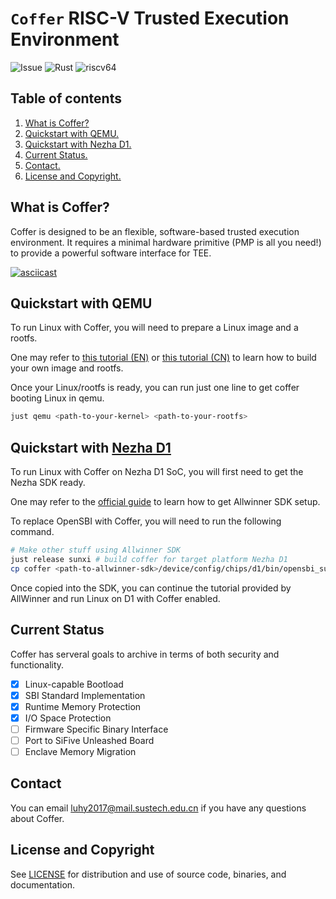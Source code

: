 # `Coffer` RISC-V Trusted Execution Environment

![Issue](https://img.shields.io/github/issues/jwnhy/coffer)
![Rust](https://img.shields.io/badge/language-rust-yellowgreen)
![riscv64](https://img.shields.io/badge/platform-riscv64-lightgrey)

## Table of contents

1. [What is Coffer?](#whatiscoffer)
2. [Quickstart with QEMU.](#quickqemu)
3. [Quickstart with Nezha D1.](#quicknezha)
4. [Current Status.](#status)
5. [Contact.](#contact)
6. [License and Copyright.](#license)

## What is Coffer? <a name="whatiscoffer"></a>

Coffer is designed to be an flexible, software-based trusted execution environment.
It requires a minimal hardware primitive (PMP is all you need!)
to provide a powerful software interface for TEE.

[![asciicast](https://asciinema.org/a/427543.svg)](https://asciinema.org/a/427543)

## Quickstart with QEMU <a name="quickqemu"></a>

To run Linux with Coffer, you will need to prepare a Linux image and a rootfs.

One may refer to [this tutorial (EN)](https://risc-v-getting-started-guide.readthedocs.io/en/latest/linux-qemu.html)
or [this tutorial (CN)](https://zhuanlan.zhihu.com/p/258394849)
to learn how to build your own image and rootfs.

Once your Linux/rootfs is ready,
you can run just one line to get coffer booting Linux in qemu.

```bash
just qemu <path-to-your-kernel> <path-to-your-rootfs>
```

## Quickstart with [Nezha D1](https://d1.docs.allwinnertech.com) <a name="quicknezha"></a>

To run Linux with Coffer on Nezha D1 SoC,
you will first need to get the Nezha SDK ready.

One may refer to the [official guide](https://d1.docs.allwinnertech.com/study/study_2getsdk/)
to learn how to get Allwinner SDK setup.

To replace OpenSBI with Coffer, you will need to run the following command.

```bash
# Make other stuff using Allwinner SDK
just release sunxi # build coffer for target platform Nezha D1
cp coffer <path-to-allwinner-sdk>/device/config/chips/d1/bin/opensbi_sun20iw1p1.bin # replace OpenSBI with Coffer
```

Once copied into the SDK, you can continue the tutorial provided by AllWinner
and run Linux on D1 with Coffer enabled.

## Current Status <a name="status"></a>

Coffer has serveral goals to archive in terms of both security and functionality.

- [x] Linux-capable Bootload
- [x] SBI Standard Implementation
- [x] Runtime Memory Protection
- [x] I/O Space Protection
- [ ] Firmware Specific Binary Interface
- [ ] Port to SiFive Unleashed Board
- [ ] Enclave Memory Migration

## Contact <a name="contact"></a>

You can email <luhy2017@mail.sustech.edu.cn> if you have any questions about Coffer.

## License and Copyright <a name="license"></a>

See [LICENSE](https://github.com/jwnhy/coffer/blob/main/LICENSE)
for distribution and use of source code, binaries, and documentation.
